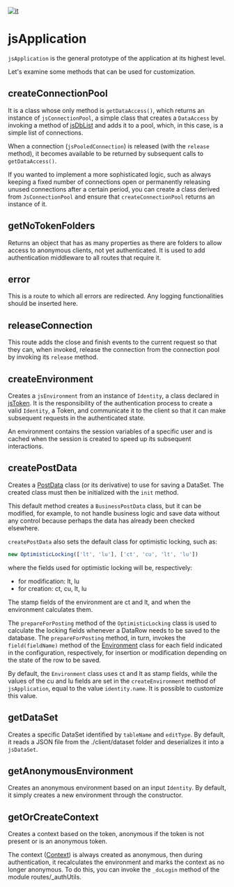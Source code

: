 [![it](https://img.shields.io/badge/lang-it-green.svg)](https://github.com/TempoSrl/myKode_Backend/tree/main/jsApplication.it.md)
# jsApplication

`jsApplication` is the general prototype of the application at its highest level.

Let's examine some methods that can be used for customization.

## createConnectionPool

It is a class whose only method is `getDataAccess()`, which returns an instance of `jsConnectionPool`, a simple class that creates a `DataAccess` by invoking a method of [jsDbList](jsDbList.md) and adds it to a pool, which, in this case, is a simple list of connections.

When a connection (`jsPooledConnection`) is released (with the `release` method), it becomes available to be returned by subsequent calls to `getDataAccess()`.

If you wanted to implement a more sophisticated logic, such as always keeping a fixed number of connections open or permanently releasing unused connections after a certain period, you can create a class derived from `JsConnectionPool` and ensure that `createConnectionPool` returns an instance of it.

## getNoTokenFolders

Returns an object that has as many properties as there are folders to allow access to anonymous clients, not yet authenticated. It is used to add authentication middleware to all routes that require it.

## error

This is a route to which all errors are redirected. Any logging functionalities should be inserted here.

## releaseConnection

This route adds the close and finish events to the current request so that they can, when invoked, release the connection from the connection pool by invoking its `release` method.

## createEnvironment

Creates a `jsEnvironment` from an instance of `Identity`, a class declared in [jsToken](src/jsToken.md). It is the responsibility of the authentication process to create a valid `Identity`, a Token, and communicate it to the client so that it can make subsequent requests in the authenticated state.

An environment contains the session variables of a specific user and is cached when the session is created to speed up its subsequent interactions.

## createPostData

Creates a [PostData](PostData.md) class (or its derivative) to use for saving a DataSet. The created class must then be initialized with the `init` method.

This default method creates a `BusinessPostData` class, but it can be modified, for example, to not handle business logic and save data without any control because perhaps the data has already been checked elsewhere.

`createPostData` also sets the default class for optimistic locking, such as:

```js
new OptimisticLocking(['lt', 'lu'], ['ct', 'cu', 'lt', 'lu'])
```

where the fields used for optimistic locking will be, respectively:

- for modification: lt, lu
- for creation: ct, cu, lt, lu

The stamp fields of the environment are ct and lt, and when the environment calculates them.

The `prepareForPosting` method of the `OptimisticLocking` class is used to calculate the locking fields whenever a DataRow needs to be saved to the database. The `prepareForPosting` method, in turn, invokes the `field(fieldName)` method of the [Environment](Environment.md) class for each field indicated in the configuration, respectively, for insertion or modification depending on the state of the row to be saved.

By default, the `Environment` class uses ct and lt as stamp fields, while the values of the cu and lu fields are set in the `createEnvironment` method of `jsApplication`, equal to the value `identity.name`. It is possible to customize this value.

## getDataSet

Creates a specific DataSet identified by `tableName` and `editType`. By default, it reads a JSON file from the ./client/dataset folder and deserializes it into a `jsDataSet`.

## getAnonymousEnvironment

Creates an anonymous environment based on an input `Identity`. By default, it simply creates a new environment through the constructor.

## getOrCreateContext

Creates a context based on the token, anonymous if the token is not present or is an anonymous token.

The context ([Context](Context.md)) is always created as anonymous, then during authentication, it recalculates the environment and marks the context as no longer anonymous. To do this, you can invoke the `_doLogin` method of the module routes/_authUtils.